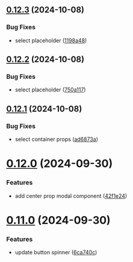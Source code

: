 ## [0.12.3](https://github.com/elevz/elevz-ui/compare/v0.12.2...v0.12.3) (2024-10-08)


### Bug Fixes

* select placeholder ([1198a48](https://github.com/elevz/elevz-ui/commit/1198a48cf699d3a26fa7b6df836a9d21ee6b6aa2))



## [0.12.2](https://github.com/elevz/elevz-ui/compare/v0.12.1...v0.12.2) (2024-10-08)


### Bug Fixes

* select placeholder ([750a117](https://github.com/elevz/elevz-ui/commit/750a1175a27e434c9c3e89ee919d58d1b45bb85c))



## [0.12.1](https://github.com/elevz/elevz-ui/compare/v0.12.0...v0.12.1) (2024-10-08)


### Bug Fixes

* select container props ([ad6873a](https://github.com/elevz/elevz-ui/commit/ad6873a0d8ca90671a0eafd45239bdf9618849e0))



# [0.12.0](https://github.com/elevz/elevz-ui/compare/v0.11.0...v0.12.0) (2024-09-30)


### Features

* add center prop modal component ([42f1e24](https://github.com/elevz/elevz-ui/commit/42f1e24068876e257f7c0eac442d5f72fe133acc))



# [0.11.0](https://github.com/elevz/elevz-ui/compare/v0.10.0...v0.11.0) (2024-09-30)


### Features

* update button spinner ([6ca740c](https://github.com/elevz/elevz-ui/commit/6ca740c1fef74d063525ae8fbb55e014168243c5))



